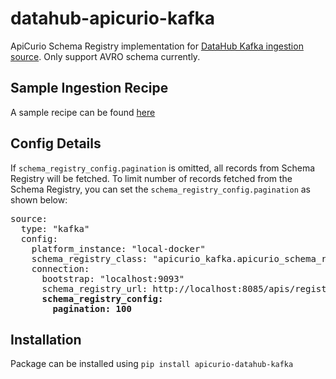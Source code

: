 # datahub-apicurio-kafka
ApiCurio Schema Registry implementation for [DataHub Kafka ingestion source](https://datahubproject.io/docs/generated/ingestion/sources/kafka/). Only support AVRO schema currently.

## Sample Ingestion Recipe
A sample recipe can be found [here](./kafka_src_recipe.yaml)

## Config Details
If `schema_registry_config.pagination` is omitted, all records from Schema Registry will be fetched.
To limit number of records fetched from the Schema Registry, you can set the `schema_registry_config.pagination` as shown below:
<pre>
source:
  type: "kafka"
  config:
    platform_instance: "local-docker"
    schema_registry_class: "apicurio_kafka.apicurio_schema_registry.ApicurioSchemaRegistry"
    connection:
      bootstrap: "localhost:9093"
      schema_registry_url: http://localhost:8085/apis/registry/v2
      <b>schema_registry_config:
        pagination: 100</b>
</pre>

## Installation
Package can be installed using `pip install apicurio-datahub-kafka`

